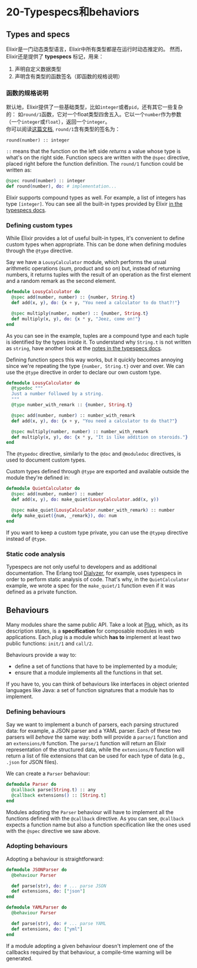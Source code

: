 20-Typespecs和behaviors
=======================

## Types and specs

Elixir是一门动态类型语言，Elixir中所有类型都是在运行时动态推定的。
然而，Elixir还是提供了 **typespecs** 标记，用来：   
1. 声明自定义数据类型     
2. 声明含有类型的函数签名（即函数的规格说明）     

### 函数的规格说明

默认地，Elixir提供了一些基础类型，比如`integer`或者`pid`，还有其它一些复杂的：
如`round/1`函数，它对一个float类型四舍五入。它以一个`number`作为参数
（一个`integer`或`float`），返回一个`integer`。   
你可以阅读[这篇文档](http://elixir-lang.org/docs/stable/elixir/Kernel.html#round/1),
`round/1`含有类型的签名为：
```
round(number) :: integer
```

`::` means that the function on the left side *returns* a value whose type is what's on the right side. Function specs are written with the `@spec` directive, placed right before the function definition. The `round/1` function could be written as:

```elixir
@spec round(number) :: integer
def round(number), do: # implementation...
```

Elixir supports compound types as well. For example, a list of integers has type `[integer]`. You can see all the built-in types provided by Elixir [in the typespecs docs](/docs/stable/elixir/typespecs.html).

### Defining custom types

While Elixir provides a lot of useful built-in types, it's convenient to define custom types when appropriate. This can be done when defining modules through the `@type` directive.

Say we have a `LousyCalculator` module, which performs the usual arithmetic operations (sum, product and so on) but, instead of returning numbers, it returns tuples with the result of an operation as the first element and a random remark as the second element.

```elixir
defmodule LousyCalculator do
  @spec add(number, number) :: {number, String.t}
  def add(x, y), do: {x + y, "You need a calculator to do that?!"}

  @spec multiply(number, number) :: {number, String.t}
  def multiply(x, y), do: {x * y, "Jeez, come on!"}
end
```

As you can see in the example, tuples are a compound type and each tuple is identified by the types inside it. To understand why `String.t` is not written as `string`, have another look at the [notes in the typespecs docs](/docs/stable/elixir/typespecs.html#Notes).

Defining function specs this way works, but it quickly becomes annoying since we're repeating the type `{number, String.t}` over and over. We can use the `@type` directive in order to declare our own custom type.

```elixir
defmodule LousyCalculator do
  @typedoc """
  Just a number followed by a string.
  """
  @type number_with_remark :: {number, String.t}

  @spec add(number, number) :: number_with_remark
  def add(x, y), do: {x + y, "You need a calculator to do that?"}

  @spec multiply(number, number) :: number_with_remark
  def multiply(x, y), do: {x * y, "It is like addition on steroids."}
end
```

The `@typedoc` directive, similarly to the `@doc` and `@moduledoc` directives, is used to document custom types.

Custom types defined through `@type` are exported and available outside the module they're defined in:

```elixir
defmodule QuietCalculator do
  @spec add(number, number) :: number
  def add(x, y), do: make_quiet(LousyCalculator.add(x, y))

  @spec make_quiet(LousyCalculator.number_with_remark) :: number
  defp make_quiet({num, _remark}), do: num
end
```

If you want to keep a custom type private, you can use the `@typep` directive instead of `@type`.

### Static code analysis

Typespecs are not only useful to developers and as additional documentation. The Erlang tool [Dialyzer](http://www.erlang.org/doc/man/dialyzer.html), for example, uses typespecs in order to perform static analysis of code. That's why, in the `QuietCalculator` example, we wrote a spec for the `make_quiet/1` function even if it was defined as a private function.

## Behaviours

Many modules share the same public API. Take a look at [Plug](https://github.com/elixir-lang/plug), which, as its description states, is a **specification** for composable modules in web applications. Each *plug* is a module which **has to** implement at least two public functions: `init/1` and `call/2`.

Behaviours provide a way to:

* define a set of functions that have to be implemented by a module;
* ensure that a module implements all the functions in that set.

If you have to, you can think of behaviours like interfaces in object oriented languages like Java: a set of function signatures that a module has to implement.

### Defining behaviours

Say we want to implement a bunch of parsers, each parsing structured data: for example, a JSON parser and a YAML parser. Each of these two parsers will *behave* the same way: both will provide a `parse/1` function and an `extensions/0` function. The `parse/1` function will return an Elixir representation of the structured data, while the `extensions/0` function will return a list of file extensions that can be used for each type of data (e.g., `.json` for JSON files).

We can create a `Parser` behaviour:

```elixir
defmodule Parser do
  @callback parse(String.t) :: any
  @callback extensions() :: [String.t]
end
```

Modules adopting the `Parser` behaviour will have to implement all the functions defined with the `@callback` directive. As you can see, `@callback` expects a function name but also a function specification like the ones used with the `@spec` directive we saw above.

### Adopting behaviours

Adopting a behaviour is straightforward:

```elixir
defmodule JSONParser do
  @behaviour Parser

  def parse(str), do: # ... parse JSON
  def extensions, do: ["json"]
end
```

```elixir
defmodule YAMLParser do
  @behaviour Parser

  def parse(str), do: # ... parse YAML
  def extensions, do: ["yml"]
end
```

If a module adopting a given behaviour doesn't implement one of the callbacks required by that behaviour, a compile-time warning will be generated.
